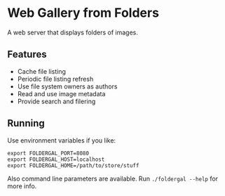 Web Gallery from Folders
===

A web server that displays folders of images.

Features
---

* Cache file listing
* Periodic file listing refresh
* Use file system owners as authors
* Read and use image metadata
* Provide search and filering


Running
---

Use environment variables if you like:
```
export FOLDERGAL_PORT=8080
export FOLDERGAL_HOST=localhost
export FOLDERGAL_HOME=/path/to/store/stuff
```

Also command line parameters are available.
Run `./foldergal --help` for more info.
